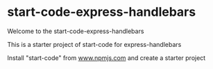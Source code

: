 # start-code-express-handlebars

Welcome to the start-code-express-handlebars

This is a starter project of start-code for express-handlebars

Install "start-code" from www.npmjs.com and create a starter project

